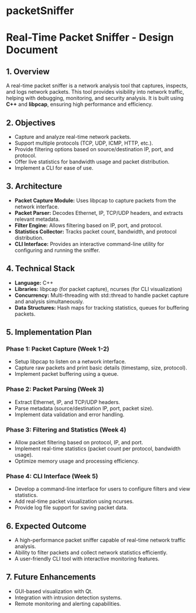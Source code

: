 # packetSniffer
# **Real-Time Packet Sniffer - Design Document**

## **1. Overview**
A real-time packet sniffer is a network analysis tool that captures, inspects, and logs network packets. This tool provides visibility into network traffic, helping with debugging, monitoring, and security analysis. It is built using **C++** and **libpcap**, ensuring high performance and efficiency.

## **2. Objectives**
- Capture and analyze real-time network packets.
- Support multiple protocols (TCP, UDP, ICMP, HTTP, etc.).
- Provide filtering options based on source/destination IP, port, and protocol.
- Offer live statistics for bandwidth usage and packet distribution.
- Implement a CLI for ease of use.

## **3. Architecture**
- **Packet Capture Module:** Uses libpcap to capture packets from the network interface.
- **Packet Parser:** Decodes Ethernet, IP, TCP/UDP headers, and extracts relevant metadata.
- **Filter Engine:** Allows filtering based on IP, port, and protocol.
- **Statistics Collector:** Tracks packet count, bandwidth, and protocol distribution.
- **CLI Interface:** Provides an interactive command-line utility for configuring and running the sniffer.

## **4. Technical Stack**
- **Language:** C++
- **Libraries:** libpcap (for packet capture), ncurses (for CLI visualization)
- **Concurrency:** Multi-threading with std::thread to handle packet capture and analysis simultaneously.
- **Data Structures:** Hash maps for tracking statistics, queues for buffering packets.

## **5. Implementation Plan**
### **Phase 1: Packet Capture (Week 1-2)**
- Setup libpcap to listen on a network interface.
- Capture raw packets and print basic details (timestamp, size, protocol).
- Implement packet buffering using a queue.

### **Phase 2: Packet Parsing (Week 3)**
- Extract Ethernet, IP, and TCP/UDP headers.
- Parse metadata (source/destination IP, port, packet size).
- Implement data validation and error handling.

### **Phase 3: Filtering and Statistics (Week 4)**
- Allow packet filtering based on protocol, IP, and port.
- Implement real-time statistics (packet count per protocol, bandwidth usage).
- Optimize memory usage and processing efficiency.

### **Phase 4: CLI Interface (Week 5)**
- Develop a command-line interface for users to configure filters and view statistics.
- Add real-time packet visualization using ncurses.
- Provide log file support for saving packet data.

## **6. Expected Outcome**
- A high-performance packet sniffer capable of real-time network traffic analysis.
- Ability to filter packets and collect network statistics efficiently.
- A user-friendly CLI tool with interactive monitoring features.

## **7. Future Enhancements**
- GUI-based visualization with Qt.
- Integration with intrusion detection systems.
- Remote monitoring and alerting capabilities.

